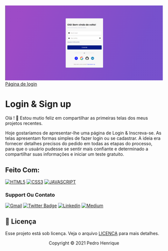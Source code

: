<img src="/assets/image/imagemdopagina.png" alt="
Imagem do projeto">
<a href="https://bejewelled-kringle-7a1404.netlify.app/">Página de login</a>

# Login & Sign up

Olá ! 👋
Estou mutio feliz em compartilhar as primeiras telas dos meus projetos recentes.

Hoje gostaríamos de apresentar-lhe uma página de Login & Inscreva-se.
As telas apresentam formas simples de fazer login ou se cadastrar. A ideia era fornecer detalhes precisos do pedido em todas as etapas do processo, para que o usuário pudesse se sentir mais confiante e determinado a compartilhar suas informações e iniciar um teste gratuito.

## Feito Com:
[![HTML5](https://img.shields.io/badge/HTML5-E34F26?style=for-the-badge&logo=html5&logoColor=white)](https://developer.mozilla.org/pt-BR/docs/Web/HTML)
[![CSS3](https://img.shields.io/badge/CSS3-1572B6?style=for-the-badge&logo=css3&logoColor=white)](https://developer.mozilla.org/pt-BR/docs/Web/CSS)
[![JAVASCRIPT](https://img.shields.io/badge/JavaScript-F7DF1E?style=for-the-badge&logo=javascript&logoColor=black)](https://developer.mozilla.org/pt-BR/docs/Web/JavaScript)

### Support Ou Contato

[![Gmail](https://img.shields.io/badge/Gmail-D14836?style=for-the-badge&logo=gmail&logoColor=white)](lpedro.developer@gmail.com)
[![Twitter Badge](https://img.shields.io/badge/Twitter-1DA1F2?style=for-the-badge&logo=twitter&logoColor=white)](https://twitter.com/lpedrogg)
[![Linkedin](https://img.shields.io/badge/LinkedIn-0077B5?style=for-the-badge&logo=linkedin&logoColor=white)](https://www.linkedin.com/in/lpedrogg/)
[![Medium](https://img.shields.io/badge/Medium-12100E?style=for-the-badge&logo=medium&logoColor=white)](https://medium.com/@lpedrogg)


## 📝 Licença

Esse projeto está sob licença. Veja o arquivo [LICENÇA](/LICENSE) para mais detalhes.

<p align="center">Copyright © 2021 Pedro Henrique</p
